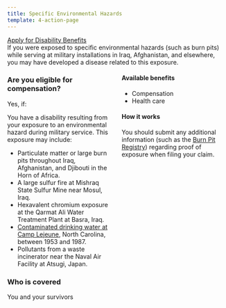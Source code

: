 ```yaml
---
title: Specific Environmental Hazards
template: 4-action-page
---
```


<div class="main" role="main" markdown="0">

<div class="action-bar">
  <div class="row">
    <div class="small-12 columns">
      <a class="usa-button-primary" href="/disability-benefits/apply-for-benefits/">Apply for Disability Benefits</a>
    </div>
  </div>
</div>

<div class="section one" markdown="0">
<div class="primary" markdown="0">
<div class="row" markdown="0">
<div class="small-12 medium-8 columns">


<div markdown="1">
If you were exposed to specific environmental hazards (such as burn pits) while serving at military installations in Iraq, Afghanistan, and elsewhere, you may have developed a disease related to this exposure.
</div>
</div>

<div class="small-12 columns">
<div class="call-out" markdown="1">

### Are you eligible for compensation?

Yes, if:

You have a disability resulting from your exposure to an environmental hazard during military service.  This exposure may include:

- Particulate matter or large burn pits throughout Iraq, Afghanistan, and Djibouti in the Horn of Africa.
- A large sulfur fire at Mishraq State Sulfur Mine near Mosul, Iraq.
- Hexavalent chromium exposure at the Qarmat Ali Water Treatment Plant at Basra, Iraq.
- [Contaminated drinking water at Camp Lejeune](/disability-benefits/conditions/exposure-to-hazardous-materials/contaminated-drinking-water-at-camp-lejeune/), North Carolina, between 1953 and 1987.
- Pollutants from a waste incinerator near the Naval Air Facility at Atsugi, Japan.

### Who is covered

You and your survivors


</div>

<div markdown="1">

#### Available benefits

- Compensation
- Health care

#### How it works

You should submit any additional information (such as the [Burn Pit Registry]( https://veteran.mobilehealth.va.gov/AHBurnPitRegistry/)) regarding proof of exposure when filing your claim.

</div>
</div>

</div>
</div>


</div>
